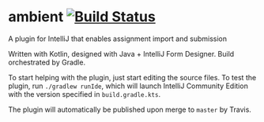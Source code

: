 # ambient [![Build Status](https://travis-ci.com/akainth015/ambient.svg?branch=master)](https://travis-ci.com/akainth015/ambient)
A plugin for IntelliJ that enables assignment import and submission

Written with Kotlin, designed with Java + IntelliJ Form Designer. Build orchestrated by Gradle.

To start helping with the plugin, just start editing the source files.
To test the plugin, run `./gradlew runIde`, which will launch IntelliJ Community Edition with the version specified in `build.gradle.kts`.

The plugin will automatically be published upon merge to `master` by Travis.